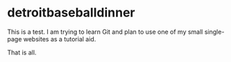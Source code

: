 detroitbaseballdinner
=====================

This is a test. I am trying to learn Git and plan to use one of my small single-page websites as a tutorial aid.

That is all.

